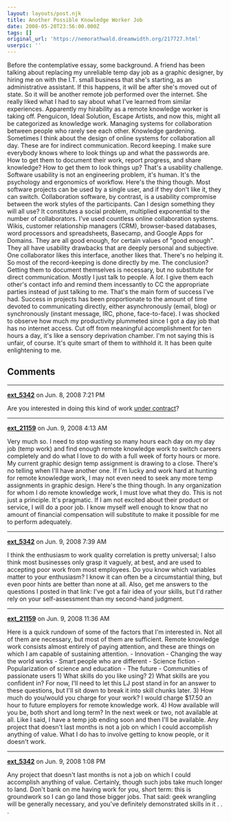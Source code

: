 ```yaml
---
layout: layouts/post.njk
title: Another Possible Knowledge Worker Job
date: 2008-05-20T23:56:00.000Z
tags: []
original_url: 'https://nemorathwald.dreamwidth.org/217727.html'
userpic: ''
---
```

Before the contemplative essay, some background. A friend has been talking about replacing my unreliable temp day job as a graphic designer, by hiring me on with the I.T. small business that she's starting, as an administrative assistant. If this happens, it will be after she's moved out of state. So it will be another remote job performed over the internet. She really liked what I had to say about what I've learned from similar experiences. Apparently my hirability as a remote knowledge worker is taking off. Penguicon, Ideal Solution, Escape Artists, and now this, might all be categorized as knowledge work. Managing systems for collaboration between people who rarely see each other. Knowledge gardening. Sometimes I think about the design of online systems for collaboration all day. These are for indirect communication. Record keeping. I make sure everybody knows where to look things up and what the passwords are. How to get them to document their work, report progress, and share knowledge? How to get them to look things up? That's a usability challenge. Software usability is not an engineering problem, it's human. It's the psychology and ergonomics of workflow. Here's the thing though. Most software projects can be used by a single user, and if they don't like it, they can switch. Collaboration software, by contrast, is a usability compromise between the work styles of the participants. Can I design something they will all use? It constitutes a social problem, multiplied exponential to the number of collaborators. I've used countless online collaboration systems. Wikis, customer relationship managers (CRM), browser-based databases, word processors and spreadsheets, Basecamp, and Google Apps for Domains. They are all good enough, for certain values of "good enough". They all have usability drawbacks that are deeply personal and subjective. One collaborator likes this interface, another likes that. There's no helping it. So most of the record-keeping is done directly by me. The conclusion? Getting them to document themselves is necessary, but no substitute for direct communication. Mostly I just talk to people. A _lot_. I give them each other's contact info and remind them incessantly to CC the appropriate parties instead of just talking to me. That's the main form of success I've had. Success in projects has been proportionate to the amount of time devoted to communicating directly, either asynchronously (email, blog) or synchronously (instant message, IRC, phone, face-to-face). I was shocked to observe how much my productivity plummeted since I got a day job that has no internet access. Cut off from meaningful accomplishment for ten hours a day, it's like a sensory deprivation chamber. I'm not saying this is unfair, of course. It's quite smart of them to withhold it. It has been quite enlightening to me.

## Comments

---

**[ext_5342](https://www.dreamwidth.org/users/ext_5342)** on Jun. 8, 2008 7:21 PM

Are you interested in doing this kind of work [under contract](http://temujin9.livejournal.com/136623.html)?

---

**[ext_21159](https://www.dreamwidth.org/users/ext_21159)** on Jun. 9, 2008 4:13 AM

Very much so. I need to stop wasting so many hours each day on my day job (temp work) and find enough remote knowledge work to switch careers completely and do what I love to do with a full week of forty hours or more. My current graphic design temp assignment is drawing to a close. There's no telling when I'll have another one. If I'm lucky and work hard at hunting for remote knowledge work, I may not even need to seek any more temp assignments in graphic design. Here's the thing though. In any organization for whom I do remote knowledge work, I must love what they do. This is not just a principle. It's pragmatic. If I am not excited about their product or service, I will do a poor job. I know myself well enough to know that no amount of financial compensation will substitute to make it possible for me to perform adequately.

---

**[ext_5342](https://www.dreamwidth.org/users/ext_5342)** on Jun. 9, 2008 7:39 AM

I think the enthusiasm to work quality correlation is pretty universal; I also think most businesses only grasp it vaguely, at best, and are used to accepting poor work from most employees. Do you know which variables matter to your enthusiasm? I know it can often be a circumstantial thing, but even poor hints are better than none at all. Also, get me answers to the questions I posted in that link: I've got a fair idea of your skills, but I'd rather rely on your self-assessment than my second-hand judgment.

---

**[ext_21159](https://www.dreamwidth.org/users/ext_21159)** on Jun. 9, 2008 11:36 AM

Here is a quick rundown of some of the factors that I'm interested in. Not all of them are necessary, but most of them are sufficient. Remote knowledge work consists almost entirely of paying attention, and these are things on which I am capable of sustaining attention. - Innovation - Changing the way the world works - Smart people who are different - Science fiction - Popularization of science and education - The future - Communities of passionate users 1) What skills do you like using? 2) What skills are you confident in? For now, I'll need to let this LJ post stand in for an answer to these questions, but I'll sit down to break it into skill chunks later. 3) How much do you/would you charge for your work? I would charge $17.50 an hour to future employers for remote knowledge work. 4) How available will you be, both short and long term? In the next week or two, not available at all. Like I said, I have a temp job ending soon and then I'll be available. Any project that doesn't last months is not a job on which I could accomplish anything of value. What I do has to involve getting to know people, or it doesn't work.

---

**[ext_5342](https://www.dreamwidth.org/users/ext_5342)** on Jun. 9, 2008 1:08 PM

Any project that doesn't last months is not a job on which I could accomplish anything of value. Certainly, though such jobs take much longer to land. Don't bank on me having work for you, short term: this is groundwork so I can go land those bigger jobs. That said: geek wrangling will be generally necessary, and you've definitely demonstrated skills in it . . .
